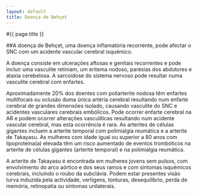 ```yaml
---
layout: default
title: Doença de Behçet
---
```


#{{ page.title }}

##A doença de Behçet, uma doença inflamatória recorrente, pode afectar o SNC com um acidente vascular cerebral isquémico.

A doença consiste em ulcerações aftosas e genitais recorrentes e pode incluir uma vasculite retiniam, um eritema nodoso, parésias dos abdutores e ataxia cerebelosa. A sarcoidose do sistema nervoso pode resultar numa vasculite cerebral com enfartes.

Aproximadamente 20% dos doentes com poliarterite nodosa têm enfartes multifocais ou oclusão duma única artéria cerebral resultando num enfarte cerebral de grandes dimensões isolado, causando vasculite do SNC e acidentes vasculares cerebrais embólicos. Pode ocorrer enfarte cerebral na AR e podem ocorrer alterações vasculíticas resultando num acidente vascular cerebral, mas esta ocorrência é rara. As arterites de células gigantes incluem a arterite temporal com polimialgia reumática e a arterite de Takayasu. As mulheres com idade igual ou superior a 80 anos com lipoproteína(a) elevada têm um risco aumentado de eventos trombóticos na arterite de células gigantes (arterite temporal) e na polimialgia reumática.

A arterite de Takayasu é encontrada em mulheres jovens sem pulsos, com envolvimento do arco aórtico e dos seus ramos e com sintomas isquémicos cerebrais, incluindo o roubo da subclávia. Podem estar presentes visão turva induzida pela actividade, vertigens, tonturas, desequilíbrio, perda de memória, retinopatia ou sintomas unilaterais.
